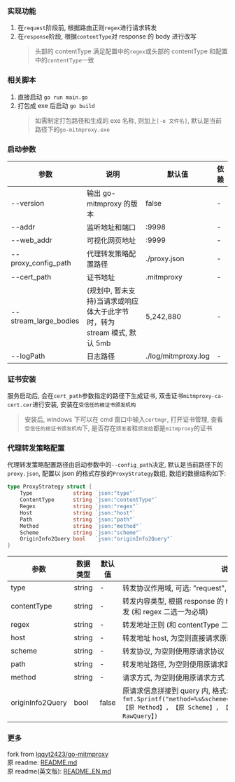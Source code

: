 ### 实现功能

1. 在`request`阶段前, 根据路由正则`regex`进行请求转发
2. 在`response`阶段, 根据`contentType`对 response 的 body 进行改写
   > 头部的 contentType 满足配置中的`regex`或头部的 contentType 和配置中的`contentType`一致

### 相关脚本

1. 直接启动 `go run main.go`
2. 打包成 exe 后启动 `go build`
   > 如需制定打包路径和生成的 exe 名称, 则加上`[-o 文件名]`, 默认是当前路径下的`go-mitmproxy.exe`

### 启动参数

| 参数                  | 说明                                                                     | 默认值              | 依赖 |
| --------------------- | ------------------------------------------------------------------------ | ------------------- | ---- |
| --version             | 输出 go-mitmproxy 的版本                                                 | false               | -    |
| --addr                | 监听地址和端口                                                           | :9998               | -    |
| --web_addr            | 可视化网页地址                                                           | :9999               | -    |
| --proxy_config_path   | 代理转发策略配置路径                                                     | ./proxy.json        | -    |
| --cert_path           | 证书地址                                                                 | .mitmproxy          | -    |
| --stream_large_bodies | (规划中, 暂未支持)当请求或响应体大于此字节时，转为 stream 模式, 默认 5mb | 5,242,880           | -    |
| --logPath             | 日志路径                                                                 | ./log/mitmproxy.log | -    |

### 证书安装

服务启动后, 会在`cert_path`参数指定的路径下生成证书, 双击证书`mitmproxy-ca-cert.cer`进行安装, 安装在`受信任的根证书颁发机构`

> 安装后, windows 下可以在 cmd 窗口中输入`certmgr`, 打开证书管理, 查看`受信任的根证书颁发机构`下, 是否存在`颁发者`和`颁发给`都是`mitmproxy`的证书

### 代理转发策略配置

代理转发策略配置路径由启动参数中的`--config_path`决定, 默认是当前路径下的`proxy.json`, 配置以 json 的格式存放的`ProxyStrategy`数组, 数组的数据结构如下:

```go
type ProxyStrategy struct {
	Type             string `json:"type"`
	ContentType      string `json:"contentType"`
	Regex            string `json:"regex"`
	Host             string `json:"host"`
	Path             string `json:"path"`
	Method           string `json:"method"`
	Scheme           string `json:"scheme"`
	OriginInfo2Query bool   `json:"originInfo2Query"`
}
```

| 参数             | 数据类型 | 默认值 | 说明                                                                                                                                                                   |
| ---------------- | -------- | ------ | ---------------------------------------------------------------------------------------------------------------------------------------------------------------------- |
| type             | string   | -      | 转发协议作用域, 可选: "request", "response"                                                                                                                            |
| contentType      | string   | -      | 转发内容类型, 根据 response 的 header 的 content-type 进行转发 (和 regex 二选一为必填)                                                                                 |
| regex            | string   | -      | 转发地址正则 (和 contentType 二选一为必填)                                                                                                                             |
| host             | string   | -      | 转发地址 host, 为空则直接请求原目标地址                                                                                                                                |
| scheme           | string   | -      | 转发协议, 为空则使用原请求协议                                                                                                                                         |
| path             | string   | -      | 转发地址路径, 为空则使用原请求路径                                                                                                                                     |
| method           | string   | -      | 请求方式, 为空则使用原请求方式                                                                                                                                         |
| originInfo2Query | bool     | false  | 原请求信息拼接到 query 内, 格式: `fmt.Sprintf("method=%s&scheme=%s&host=%s&path=%s&query=%s",【原 Method】, 【原 Scheme】, 【原 Host】, 【原 Path】, 【原 RawQuery】)` |

### 更多

fork from [lqqyt2423/go-mitmproxy](https://github.com/lqqyt2423/go-mitmproxy)<br/>
原 readme: [README.md](https://github.com/lqqyt2423/go-mitmproxy/blob/main/README_CN.md)<br/>
原 readme(英文版): [README_EN.md](https://github.com/lqqyt2423/go-mitmproxy/blob/main/README.md)
